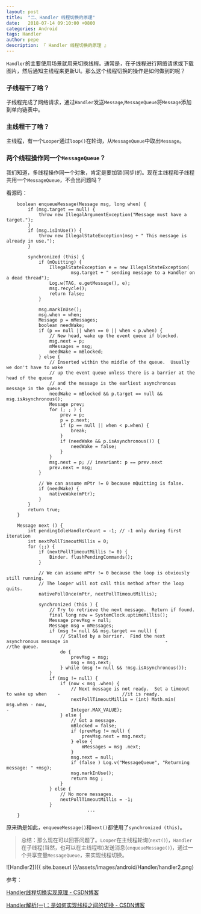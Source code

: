```yaml
---
layout: post
title:  "二、Handler 线程切换的原理"
date:   2018-07-14 09:10:00 +0800
categories: Android
tags: Handler
author: pepe
description: 『 Handler 线程切换的原理 』
---
```


`Handler`的主要使用场景就用来切换线程。通常是，在子线程进行网络请求或下载图片，然后通知主线程来更新UI。那么这个线程切换的操作是如何做到的呢？

### **子线程干了啥？**

子线程完成了网络请求，通过`Handler`发送`Message`,`MessageQueue`将`Message`添加到单向链表中。

### **主线程干了啥？**

主线程，有一个`Looper`通过`loop()`在轮询，从`MessageQueue`中取出`Message`。

### **两个线程操作同一个`MessageQueue`？**

我们知道，多线程操作同一个对象，肯定是要加锁(同步)的。现在主线程和子线程共用一个`MessageQueue`，不会出问题吗？

看源码：
```
    boolean enqueueMessage(Message msg, long when) {
        if (msg.target == null) {
            throw new IllegalArgumentException("Message must have a target.");
        }
        if (msg.isInUse()) {
            throw new IllegalStateException(msg + " This message is already in use.");
        }

        synchronized (this) {
            if (mQuitting) {
                IllegalStateException e = new IllegalStateException(
                        msg.target + " sending message to a Handler on a dead thread");
                Log.w(TAG, e.getMessage(), e);
                msg.recycle();
                return false;
            }

            msg.markInUse();
            msg.when = when;
            Message p = mMessages;
            boolean needWake;
            if (p == null || when == 0 || when < p.when) {
                // New head, wake up the event queue if blocked.
                msg.next = p;
                mMessages = msg;
                needWake = mBlocked;
            } else {
                // Inserted within the middle of the queue.  Usually we don't have to wake
                // up the event queue unless there is a barrier at the head of the queue
                // and the message is the earliest asynchronous message in the queue.
                needWake = mBlocked && p.target == null && msg.isAsynchronous();
                Message prev;
                for (; ; ) {
                    prev = p;
                    p = p.next;
                    if (p == null || when < p.when) {
                        break;
                    }
                    if (needWake && p.isAsynchronous()) {
                        needWake = false;
                    }
                }
                msg.next = p; // invariant: p == prev.next
                prev.next = msg;
            }

            // We can assume mPtr != 0 because mQuitting is false.
            if (needWake) {
                nativeWake(mPtr);
            }
        }
        return true;
    }
    
    Message next () {
        int pendingIdleHandlerCount = -1; // -1 only during first iteration
        int nextPollTimeoutMillis = 0;
        for (;;) {
            if (nextPollTimeoutMillis != 0) {
                Binder. flushPendingCommands();
            }
 
            // We can assume mPtr != 0 because the loop is obviously still running.
            // The looper will not call this method after the loop quits.
            nativePollOnce(mPtr, nextPollTimeoutMillis);
 
            synchronized (this ) {
                // Try to retrieve the next message.  Return if found.
                final long now = SystemClock.uptimeMillis();
                Message prevMsg = null;
                Message msg = mMessages;
                if (msg != null && msg.target == null) {
                    // Stalled by a barrier.  Find the next asynchronous message in                                    -                   //the queue.
                    do {
                        prevMsg = msg;
                        msg = msg.next;
                    } while (msg != null && !msg.isAsynchronous());
                }
                if (msg != null) {
                    if (now < msg .when) {
                        // Next message is not ready.  Set a timeout to wake up when    -                       //it is ready.
                        nextPollTimeoutMillis = (int) Math.min( msg.when - now,                                                                 -                       Integer.MAX_VALUE);
                    } else {
                        // Got a message.
                        mBlocked = false;
                        if (prevMsg != null) {
                            prevMsg.next = msg.next;
                        } else {
                            mMessages = msg .next;
                        }
                        msg.next = null;
                        if (false ) Log.v("MessageQueue", "Returning message: " +msg);
                        msg.markInUse();
                        return msg ;
                    }
                } else {
                    // No more messages.
                    nextPollTimeoutMillis = -1;
                }
                              ...
    }
```

原来确是如此，`enqueueMessage()`和`next()`都使用了`synchronized (this)`。

> 总结：那么现在可以回答问题了。`Looper`在主线程轮询(`next()`)，`Handler`在子线程(当然，也可以在主线程啦)发送消息(`enqueueMessage()`)，通过一个共享变量`MessageQueue`，来实现线程切换。

![Handler2]({{ site.baseurl }}/assets/images/android/Handler/handler2.png)
    
参考：

[Handler线程切换实现原理 - CSDN博客](https://blog.csdn.net/qq_16188829/article/details/76922757)

[Handler解析(一)：是如何实现线程之间的切换 - CSDN博客](https://blog.csdn.net/adobesolo/article/details/75195394)



